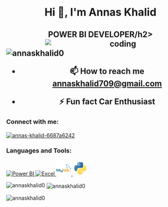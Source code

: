 <h1 align="center">Hi 👋, I'm Annas Khalid</h1>
<h2 align="center">POWER BI DEVELOPER/h2>

<img align="right" alt="coding" width="400" src="https://cdn.dribbble.com/users/1162077/screenshots/3848914/programmer.gif">

<p align="left"> <img src="https://komarev.com/ghpvc/?username=annaskhalid0&label=Profile%20views&color=0e75b6&style=flat" alt="annaskhalid0" /> </p>


- 📫 How to reach me **annaskhalid709@gmail.com**

- ⚡ Fun fact **Car Enthusiast**

<h3 align="left">Connect with me:</h3>
<p align="left">
<a href="https://linkedin.com/in/annas-khalid-6687a6242" target="blank"><img align="center" src="https://raw.githubusercontent.com/rahuldkjain/github-profile-readme-generator/master/src/images/icons/Social/linked-in-alt.svg" alt="annas-khalid-6687a6242" height="30" width="40" /></a>
</p>

<h3 align="left">Languages and Tools:</h3>
<p align="left"> 
  <a href="https://powerbi.microsoft.com/" target="_blank" rel="noreferrer">
    <img src="https://img.icons8.com/color/48/000000/power-bi.png" alt="Power BI" width="40" height="40"/>
  </a> 
  <a href="https://www.microsoft.com/en-us/microsoft-365/excel" target="_blank" rel="noreferrer">
    <img src="https://img.icons8.com/color/48/000000/microsoft-excel-2019.png" alt="Excel" width="40" height="40"/>
  </a> 
  <a href="https://www.mysql.com/" target="_blank" rel="noreferrer">
    <img src="https://raw.githubusercontent.com/devicons/devicon/master/icons/mysql/mysql-original-wordmark.svg" alt="MySQL" width="40" height="40"/>
  </a> 
  <a href="https://www.python.org" target="_blank" rel="noreferrer">
    <img src="https://raw.githubusercontent.com/devicons/devicon/master/icons/python/python-original.svg" alt="Python" width="40" height="40"/>
  </a> 
</p>


<p><img align="left" src="https://github-readme-stats.vercel.app/api/top-langs?username=annaskhalid0&show_icons=true&locale=en&layout=compact" alt="annaskhalid0" /></p>

<p>&nbsp;<img align="center" src="https://github-readme-stats.vercel.app/api?username=annaskhalid0&show_icons=true&locale=en" alt="annaskhalid0" /></p>

<p><img align="center" src="https://github-readme-streak-stats.herokuapp.com/?user=annaskhalid0&" alt="annaskhalid0" /></p>




